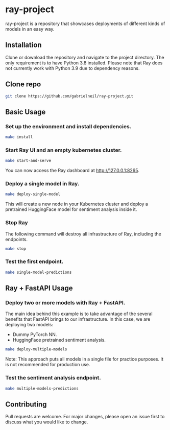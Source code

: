 # ray-project

ray-project is a repository that showcases deployments of different kinds of models in an easy way.

## Installation

Clone or download the repository and navigate to the project directory. The only requirement is to have Python 3.8
installed. Please note that Ray does not currently work with Python 3.9 due to dependency reasons.

## Clone repo

```bash
git clone https://github.com/gabrielneil/ray-project.git
```

## Basic Usage

### Set up the environment and install dependencies.

```bash
make install
```

### Start Ray UI and an empty kubernetes cluster.

```bash
make start-and-serve
```

You can now access the Ray dashboard at http://127.0.0.1:8265.

### Deploy a single model in Ray.

```bash
make deploy-single-model
```

This will create a new node in your Kubernetes cluster and deploy a pretrained HuggingFace model for sentiment analysis
inside it.

### Stop Ray

The following command will destroy all infrastructure of Ray, including the endpoints.

```bash
make stop
```

### Test the first endpoint.

```bash
make single-model-predictions
```

## Ray + FastAPI Usage

### Deploy two or more models with Ray + FastAPI.

The main idea behind this example is to take advantage of the several benefits that FastAPI brings to our
infrastructure. In this case, we are deploying two models:

- Dummy PyTorch NN.
- HuggingFace pretrained sentiment analysis.

```bash
make deploy-multiple-models
```

Note: This approach puts all models in a single file for practice purposes. It is not recommended for production use.

### Test the sentiment analysis endpoint.

```bash
make multiple-models-predictions
```

## Contributing

Pull requests are welcome. For major changes, please open an issue first
to discuss what you would like to change.
